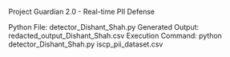 Project Guardian 2.0 - Real-time PII Defense

Python File: detector_Dishant_Shah.py
Generated Output: redacted_output_Dishant_Shah.csv
Execution Command: python detector_Dishant_Shah.py iscp_pii_dataset.csv
